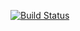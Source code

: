 
[![Build Status](https://travis-ci.com/markeu/property-pro.svg?branch=develop)](https://travis-ci.com/markeu/property-pro)
